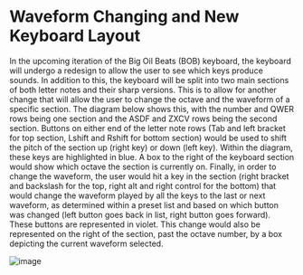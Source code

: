 # Waveform Changing and New Keyboard Layout
In the upcoming iteration of the Big Oil Beats (BOB) keyboard, the keyboard will undergo a redesign to allow the user to see which keys produce sounds.
In addition to this, the keyboard will be split into two main sections of both letter notes and their sharp versions.  This is to allow for another change 
that will allow the user to change the octave and the waveform of a specific section.  The diagram below shows this, with the number and QWER rows being one 
section and the ASDF and ZXCV rows being the second section.  Buttons on either end of the letter note rows (Tab and left bracket for top section, Lshift 
and Rshift for bottom section) would be used to shift the pitch of the section up (right key) or down (left key). Within the diagram, these keys are 
highlighted in blue. A box to the right of the keyboard section would show which octave the section is currently on. Finally, in order to change the 
waveform, the user would hit a key in the section (right bracket and backslash for the top, right alt and right control for the bottom) that would change 
the waveform played by all the keys to the last or next waveform, as determined within a preset list and based on which button was changed (left button goes 
back in list, right button goes forward).  These buttons are represented in violet. This change would also be represented on the right of the section, past 
the octave number, by a box depicting the current waveform selected.

![image](https://github.com/JGPerks/Pure-Tone/assets/158597448/4f6cbf17-77fc-4fa8-ae9a-463ef3f7bfa0)
